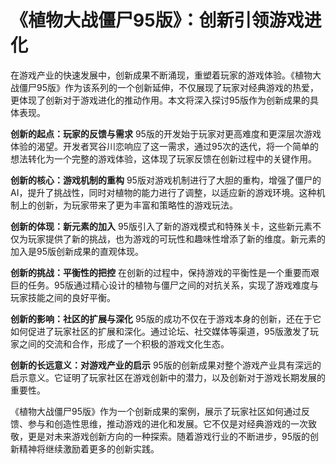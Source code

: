 # 《植物大战僵尸95版》：创新引领游戏进化

在游戏产业的快速发展中，创新成果不断涌现，重塑着玩家的游戏体验。《植物大战僵尸95版》作为该系列的一个创新延伸，不仅展现了玩家对经典游戏的热爱，更体现了创新对于游戏进化的推动作用。本文将深入探讨95版作为创新成果的具体表现。

**创新的起点：玩家的反馈与需求**
95版的开发始于玩家对更高难度和更深层次游戏体验的渴望。开发者冥谷川恋响应了这一需求，通过95次的迭代，将一个简单的想法转化为一个完整的游戏体验，这体现了玩家反馈在创新过程中的关键作用。

**创新的核心：游戏机制的重构**
95版对游戏机制进行了大胆的重构，增强了僵尸的AI，提升了挑战性，同时对植物的能力进行了调整，以适应新的游戏环境。这种机制上的创新，为玩家带来了更为丰富和策略性的游戏玩法。

**创新的体现：新元素的加入**
95版引入了新的游戏模式和特殊关卡，这些新元素不仅为玩家提供了新的挑战，也为游戏的可玩性和趣味性增添了新的维度。新元素的加入是95版创新成果的直观体现。

**创新的挑战：平衡性的把控**
在创新的过程中，保持游戏的平衡性是一个重要而艰巨的任务。95版通过精心设计的植物与僵尸之间的对抗关系，实现了游戏难度与玩家技能之间的良好平衡。

**创新的影响：社区的扩展与深化**
95版的成功不仅在于游戏本身的创新，还在于它如何促进了玩家社区的扩展和深化。通过论坛、社交媒体等渠道，95版激发了玩家之间的交流和合作，形成了一个积极的游戏文化生态。

**创新的长远意义：对游戏产业的启示**
95版的创新成果对整个游戏产业具有深远的启示意义。它证明了玩家社区在游戏创新中的潜力，以及创新对于游戏长期发展的重要性。

《植物大战僵尸95版》作为一个创新成果的案例，展示了玩家社区如何通过反馈、参与和创造性思维，推动游戏的进化和发展。它不仅是对经典游戏的一次致敬，更是对未来游戏创新方向的一种探索。随着游戏行业的不断进步，95版的创新精神将继续激励着更多的创新实践。